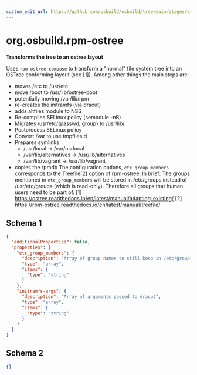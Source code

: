 ```yaml
---
custom_edit_url: https://github.com/osbuild/osbuild/tree/main/stages/org.osbuild.rpm-ostree.meta.json
---
```

# org.osbuild.rpm-ostree
<!--
[//]: # ( DO NOT MODIFY THIS FILE! )
[//]: # ( This content is generated by `scripts/pull_osbuild_modules.py` )
[//]: # ( Rather change the source of this: https://github.com/osbuild/osbuild/tree/main/stages/org.osbuild.rpm-ostree.meta.json )
-->

**Transforms the tree to an ostree layout**

Uses `rpm-ostree compose` to transform a "normal" file system tree into
an OSTree conforming layout (see \[1\]). Among other things the main steps
are:
  - moves /etc to /usr/etc
  - move /boot to /usr/lib/ostree-boot
  - potentially moving /var/lib/rpm
  - re-creates the initramfs (via dracut)
  - adds altfiles module to NSS
  - Re-compiles SELinux policy (semodule -nB)
  - Migrates /usr/etc/\{passwd, group\} to /usr/lib/
  - Postprocess SELinux policy
  - Convert /var to use tmpfiles.d
  - Prepares symlinks
    - /usr/local -\> /var/usrlocal
    - /var/lib/alternatives -\> /usr/lib/alternatives
    - /var/lib/vagrant -\> /usr/lib/vagrant
  - copies the rpmdb
The configuration options, `etc_group_members` corresponds to the
Treefile\[2\] option of rpm-ostree. In brief: The groups mentioned
in `etc_group_members` will be stored in /etc/groups instead of
/usr/etc/groups (which is read-only). Therefore all groups that
human users need to be part of.
\[1\] https://ostree.readthedocs.io/en/latest/manual/adapting-existing/
\[2\] https://rpm-ostree.readthedocs.io/en/latest/manual/treefile/

## Schema 1

```json
{
  "additionalProperties": false,
  "properties": {
    "etc_group_members": {
      "description": "Array of group names to still keep in /etc/group",
      "type": "array",
      "items": {
        "type": "string"
      }
    },
    "initramfs-args": {
      "description": "Array of arguments passed to dracut",
      "type": "array",
      "items": {
        "type": "string"
      }
    }
  }
}
```

## Schema 2

```json
{}
```

